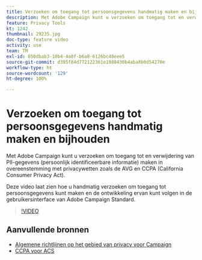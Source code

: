 ```yaml
---
title: Verzoeken om toegang tot persoonsgegevens handmatig maken en bijhouden via de Adobe Campaign-gebruikersinterface
description: Met Adobe Campaign kunt u verzoeken om toegang tot en verwijdering van PII-gegevens (persoonlijk identificeerbare informatie) maken in overeenstemming met privacywetten zoals de AVG en CCPA (California Consumer Privacy Act). Deze video laat zien hoe u handmatig verzoeken om toegang tot persoonsgegevens kunt maken en de ontwikkeling ervan kunt volgen in de gebruikersinterface van Adobe Campaign Standard.
feature: Privacy Tools
kt: 1242
thumbnail: 29235.jpg
doc-type: feature video
activity: use
team: TM
exl-id: 850dbab3-10b4-4a8f-b6a8-6126bc48eee5
source-git-commit: d395f84d772122361e1988430b4aba8b0d54270e
workflow-type: ht
source-wordcount: '129'
ht-degree: 100%

---
```


# Verzoeken om toegang tot persoonsgegevens handmatig maken en bijhouden

Met Adobe Campaign kunt u verzoeken om toegang tot en verwijdering van PII-gegevens (persoonlijk identificeerbare informatie) maken in overeenstemming met privacywetten zoals de AVG en CCPA (California Consumer Privacy Act).

Deze video laat zien hoe u handmatig verzoeken om toegang tot persoonsgegevens kunt maken en de ontwikkeling ervan kunt volgen in de gebruikersinterface van Adobe Campaign Standard.

>[!VIDEO](https://video.tv.adobe.com/v/29235?quality=12)

## Aanvullende bronnen

* [Algemene richtlijnen op het gebied van privacy voor Campaign](https://experienceleague.adobe.com/docs/campaign-standard/using/getting-started/privacy/privacy-management.html?lang=nl)
* [CCPA voor ACS](https://experienceleague.adobe.com/docs/campaign-standard/using/getting-started/privacy/privacy-requests.html?lang=nl#privacy-requests)
